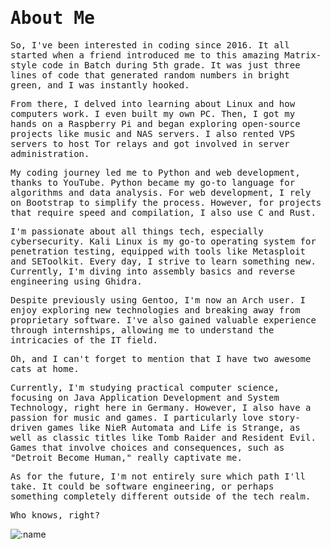 # <samp>About Me<samp/>

<samp>So, I've been interested in coding since 2016. It all started when a friend introduced me to this amazing Matrix-style code in Batch during 5th grade. It was just three lines of code that generated random numbers in bright green, and I was instantly hooked.</samp>

<samp>From there, I delved into learning about Linux and how computers work. I even built my own PC. Then, I got my hands on a Raspberry Pi and began exploring open-source projects like music and NAS servers. I also rented VPS servers to host Tor relays and got involved in server administration.</samp>

<samp>My coding journey led me to Python and web development, thanks to YouTube. Python became my go-to language for algorithms and data analysis. For web development, I rely on Bootstrap to simplify the process. However, for projects that require speed and compilation, I also use C and Rust.</samp>

<samp>I'm passionate about all things tech, especially cybersecurity. Kali Linux is my go-to operating system for penetration testing, equipped with tools like Metasploit and SEToolkit. Every day, I strive to learn something new. Currently, I'm diving into assembly basics and reverse engineering using Ghidra.</samp>

<samp>Despite previously using Gentoo, I'm now an Arch user. I enjoy exploring new technologies and breaking away from proprietary software. I've also gained valuable experience through internships, allowing me to understand the intricacies of the IT field.</samp>

<samp>Oh, and I can't forget to mention that I have two awesome cats at home.</samp>

<samp>Currently, I'm studying practical computer science, focusing on Java Application Development and System Technology, right here in Germany. However, I also have a passion for music and games. I particularly love story-driven games like NieR Automata and Life is Strange, as well as classic titles like Tomb Raider and Resident Evil. Games that involve choices and consequences, such as "Detroit Become Human," really captivate me.</samp>

<samp>As for the future, I'm not entirely sure which path I'll take. It could be software engineering, or perhaps something completely different outside of the tech realm.</samp>

<samp>Who knows, right?<samp>

![:name](https://count.phoenixthrush.com/get/@:phoenixthrush?theme=rule34)
